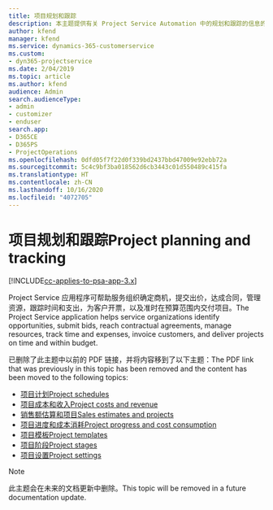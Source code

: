 ```yaml
---
title: 项目规划和跟踪
description: 本主题提供有关 Project Service Automation 中的规划和跟踪的信息的链接。
author: kfend
manager: kfend
ms.service: dynamics-365-customerservice
ms.custom:
- dyn365-projectservice
ms.date: 2/04/2019
ms.topic: article
ms.author: kfend
audience: Admin
search.audienceType:
- admin
- customizer
- enduser
search.app:
- D365CE
- D365PS
- ProjectOperations
ms.openlocfilehash: 0dfd05f7f22d0f339bd2437bbd47009e92ebb72a
ms.sourcegitcommit: 5c4c9bf3ba018562d6cb3443c01d550489c415fa
ms.translationtype: HT
ms.contentlocale: zh-CN
ms.lasthandoff: 10/16/2020
ms.locfileid: "4072705"
---
```

# <a name="project-planning-and-tracking"></a><span data-ttu-id="9df7c-103">项目规划和跟踪</span><span class="sxs-lookup"><span data-stu-id="9df7c-103">Project planning and tracking</span></span>

[!INCLUDE[cc-applies-to-psa-app-3.x](../../includes/cc-applies-to-psa-app-3x.md)]

<span data-ttu-id="9df7c-104">Project Service 应用程序可帮助服务组织确定商机，提交出价，达成合同，管理资源，跟踪时间和支出，为客户开票，以及准时在预算范围内交付项目。</span><span class="sxs-lookup"><span data-stu-id="9df7c-104">The Project Service application helps service organizations identify opportunities, submit bids, reach contractual agreements, manage resources, track time and expenses, invoice customers, and deliver projects on time and within budget.</span></span> 

<span data-ttu-id="9df7c-105">已删除了此主题中以前的 PDF 链接，并将内容移到了以下主题：</span><span class="sxs-lookup"><span data-stu-id="9df7c-105">The PDF link that was previously in this topic has been removed and the content has been moved to the following topics:</span></span>

- [<span data-ttu-id="9df7c-106">项目计划</span><span class="sxs-lookup"><span data-stu-id="9df7c-106">Project schedules</span></span>](../project-creating.md)
- [<span data-ttu-id="9df7c-107">项目成本和收入</span><span class="sxs-lookup"><span data-stu-id="9df7c-107">Project costs and revenue</span></span>](../project-estimating.md)
- [<span data-ttu-id="9df7c-108">销售额估算和项目</span><span class="sxs-lookup"><span data-stu-id="9df7c-108">Sales estimates and projects</span></span>](../project-leveraging.md)
- [<span data-ttu-id="9df7c-109">项目进度和成本消耗</span><span class="sxs-lookup"><span data-stu-id="9df7c-109">Project progress and cost consumption</span></span>](../project-tracking.md)
- [<span data-ttu-id="9df7c-110">项目模板</span><span class="sxs-lookup"><span data-stu-id="9df7c-110">Project templates</span></span>](../project-templates.md)
- [<span data-ttu-id="9df7c-111">项目阶段</span><span class="sxs-lookup"><span data-stu-id="9df7c-111">Project stages</span></span>](../project-stages.md)
- [<span data-ttu-id="9df7c-112">项目设置</span><span class="sxs-lookup"><span data-stu-id="9df7c-112">Project settings</span></span>](../project-settings.md)

> [!NOTE]
> <span data-ttu-id="9df7c-113">此主题会在未来的文档更新中删除。</span><span class="sxs-lookup"><span data-stu-id="9df7c-113">This topic will be removed in a future documentation update.</span></span> 
